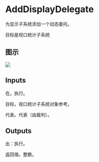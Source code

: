 # AddDisplayDelegate

为显示子系统添加一个动态委托。

目标是视口统计子系统

## 图示

![]($-20221218-21252861.png)

## Inputs

在。执行。

目标。视口统计子系统对象参考。

代表。代表（由裁判）。  

## Outputs

出：执行。

返回值。整数。
